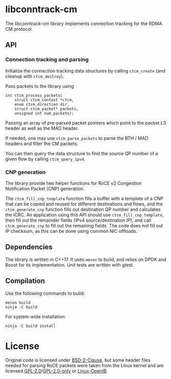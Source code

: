 # libconntrack-cm

The libconntrack-cm library implements connection tracking for the RDMA CM
protocol.

## API

### Connection tracking and parsing

Initialize the connection tracking data structures by calling `ctcm_create`
(and cleanup with `ctcm_destroy`).

Pass packets to the library using

    int ctcm_process_packets(
        struct ctcm_context *ctcm,
        enum ctcm_direction dir,
        struct ctcm_packet* packets,
        unsigned int num_packets);

Passing an array of pre-parsed packet pointers which point to the packet L3 
header as well as the MAD header.

If needed, one may use `ctcm_parse_packets` to parse the BTH / MAD headers
and filter the CM packets.

You can then query the data structure to find the source QP number of a given
flow by calling `ctcm_query_ipv4`.

### CNP generation

The library provide two helper functions for RoCE v2 Congestion Notification 
Packet (CNP) generation.

The `ctcm_fill_cnp_template` function fills a buffer with a template of a CNP
that can be copied and reused for different destinations and flows, and the
`ctcm_generate_cnp` function fills out destination QP number and calculates 
the ICRC. An application using this API should use `ctcm_fill_cnp_template`,
then fill out the remainder fields (IPv4 source/destination IP), and call
`ctcm_generate_cnp` to fill out the remaining fields. The code does not fill out
IP checksum, as this can be done using common NIC offloads.


## Dependencies

The library is written in C++17. It uses `meson` to build, and relies on DPDK 
and Boost for its implementation. Unit tests are written with gtest.

## Compilation

Use the following commands to build:

    meson build
    ninja -C build

For system-wide installation:

    ninja -C build install

# License

Original code is licensed under [BSD-2-Clause](https://spdx.org/licenses/BSD-2-Clause.html),
but some header files needed for parsing RoCE packets were taken from the Linux 
kernel and are licensed [GPL-2.0](https://spdx.org/licenses/GPL-2.0)/[GPL-2.0-only](https://spdx.org/licenses/GPL-2.0-only) or [Linux-OpenIB](https://spdx.org/licenses/Linux-OpenIB.html).